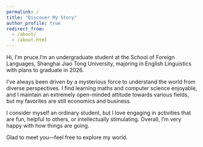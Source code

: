 ```yaml
---
permalink: /
title: "Discover My Story"
author_profile: true
redirect_from: 
  - /about/
  - /about.html
---
```






Hi, I'm pruce.I’m an undergraduate student at the School of Foreign Languages, Shanghai Jiao Tong University, majoring in English Linguistics with plans to graduate in 2026. 

I’ve always been driven by a mysterious force to understand the world from diverse perspectives. I find learning maths and computer science enjoyable, and I maintain an extremely open-minded attitude towards various fields, but my favorites are still economics and business.

I consider myself an ordinary student, but I love engaging in activities that are fun, helpful to others, or intellectually stimulating. Overall, I’m very happy with how things are going.

Glad to meet you—feel free to explore my world.




                           
                        

